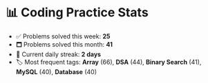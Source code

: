 # 📊 Coding Practice Stats

- ✅ Problems solved this week: **25**
- 🗖️ Problems solved this month: **41**
- 📌 Current daily streak: **2 days**
- 🏷️ Most frequent tags: **Array** (66), **DSA** (44), **Binary Search** (41), **MySQL** (40), **Database** (40)
